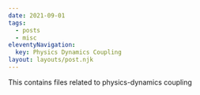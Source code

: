 ```yaml
---
date: 2021-09-01
tags:
  - posts
  - misc
eleventyNavigation:
  key: Physics Dynamics Coupling
layout: layouts/post.njk
---
```



This contains files related to physics-dynamics coupling